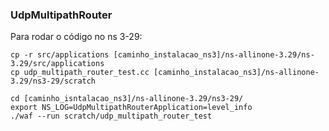 ### UdpMultipathRouter

Para rodar o código no ns 3-29:


```
cp -r src/applications [caminho_instalacao_ns3]/ns-allinone-3.29/ns-3.29/src/applications
cp udp_multipath_router_test.cc [caminho_instalacao_ns3]/ns-allinone-3.29/ns3-29/scratch

cd [caminho_isntalacao_ns3]/ns-allinone-3.29/ns3-29/
export NS_LOG=UdpMultipathRouterApplication=level_info
./waf --run scratch/udp_multipath_router_test
```
